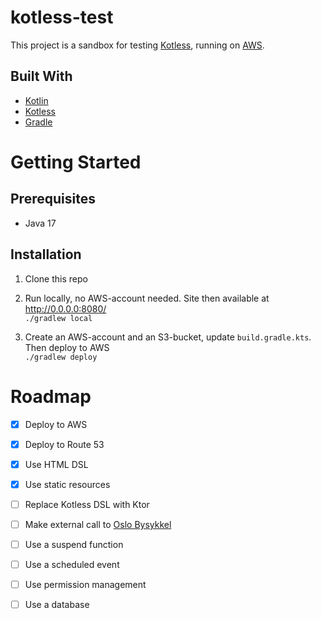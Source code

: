 # kotless-test
This project is a sandbox for testing [Kotless](https://github.com/JetBrains/kotless), running on [AWS](https://aws.amazon.com/).

## Built With
- [Kotlin](https://kotlinlang.org/)
- [Kotless](https://github.com/JetBrains/kotless)
- [Gradle](https://gradle.org/)

# Getting Started
## Prerequisites
- Java 17

## Installation
1. Clone this repo

1. Run locally, no AWS-account needed. Site then available at http://0.0.0.0:8080/   
`./gradlew local`

1. Create an AWS-account and an S3-bucket, update `build.gradle.kts`. Then deploy to AWS   
`./gradlew deploy`

# Roadmap
- [x] Deploy to AWS
- [x] Deploy to Route 53
- [x] Use HTML DSL
- [x] Use static resources
- [ ] Replace Kotless DSL with Ktor
- [ ] Make external call to [Oslo Bysykkel](https://oslobysykkel.no/apne-data/sanntid)
- [ ] Use a suspend function
- [ ] Use a scheduled event
- [ ] Use permission management
- [ ] Use a database

